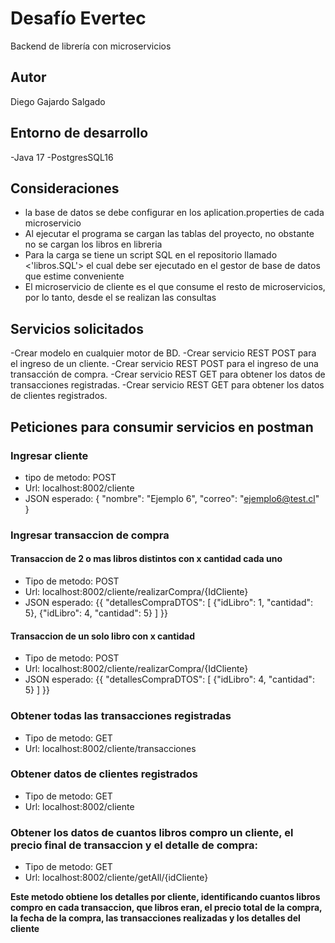 # Desafío Evertec

Backend de librería con microservicios

## Autor

Diego Gajardo Salgado

## Entorno de desarrollo

-Java 17
-PostgresSQL16

## Consideraciones

- la base de datos se debe configurar en los aplication.properties de cada microservicio
- Al ejecutar el programa se cargan las tablas del proyecto, no obstante no se cargan los libros en libreria
- Para la carga se tiene un script SQL en el repositorio llamado <'libros.SQL'> el cual debe ser ejecutado en el gestor de base de datos que estime conveniente
- El microservicio de cliente es el que consume el resto de microservicios, por lo tanto, desde el se realizan las consultas


## Servicios solicitados

-Crear modelo en cualquier motor de BD.
-Crear servicio REST POST para el ingreso de un cliente.
-Crear servicio REST POST para el ingreso de una transacción de compra.
-Crear servicio REST GET para obtener los datos de transacciones registradas.
-Crear servicio REST GET para obtener los datos de clientes registrados.


## Peticiones para consumir servicios en postman

### Ingresar cliente

- tipo de metodo: POST
- Url: localhost:8002/cliente
- JSON esperado: {
  "nombre": "Ejemplo 6",
  "correo": "ejemplo6@test.cl"
}

### Ingresar transaccion de compra

#### Transaccion de 2 o mas libros distintos con x cantidad cada uno
- Tipo de metodo: POST
- Url: localhost:8002/cliente/realizarCompra/{IdCliente}
- JSON esperado: {{
  "detallesCompraDTOS": [
    {"idLibro": 1, "cantidad": 5},
    {"idLibro": 4, "cantidad": 5}
  ]
}}
#### Transaccion de un solo libro con x cantidad

- Tipo de metodo: POST
- Url: localhost:8002/cliente/realizarCompra/{IdCliente}
- JSON esperado: {{
  "detallesCompraDTOS": [
    {"idLibro": 4, "cantidad": 5}
  ]
}}

### Obtener todas las transacciones registradas

- Tipo de metodo: GET
- Url: localhost:8002/cliente/transacciones

### Obtener datos de clientes registrados

- Tipo de metodo: GET
- Url: localhost:8002/cliente

### Obtener los datos de cuantos libros compro un cliente, el precio final de transaccion y el detalle de compra:

- Tipo de metodo: GET
- Url: localhost:8002/cliente/getAll/{idCliente}

**Este metodo obtiene los detalles por cliente, identificando cuantos libros compro en cada transaccion, que libros eran, el precio total de la compra, la fecha de la compra, las transacciones realizadas y los detalles del cliente**

